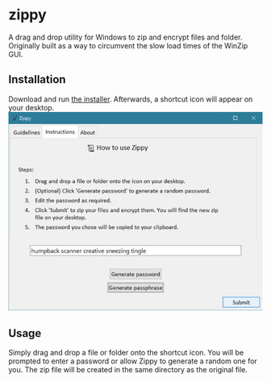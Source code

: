 # zippy

A drag and drop utility for Windows to zip and encrypt files and folder. Originally built as a way to circumvent the slow load times of the WinZip GUI.

## Installation
Download and run [the installer](https://github.com/oakla/zippy/releases/download/v1.2.0/zippy-1.2.0-win64.msi). Afterwards, a shortcut icon will appear on your desktop.
![alt text](image.png)

## Usage

Simply drag and drop a file or folder onto the shortcut icon. You will be prompted to enter a password or allow Zippy to generate a random one for you. The zip file will be created in the same directory as the original file.

